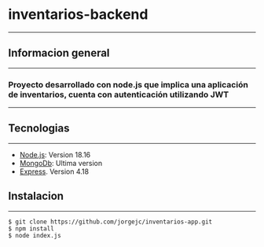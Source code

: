 # inventarios-backend
***

## Informacion general
***
### Proyecto desarrollado con node.js que implica una aplicación de inventarios, cuenta con autenticación utilizando JWT
***
## Tecnologias 
***
* [Node.js](https://nodejs.org/es): Version 18.16
* [MongoDb](https://www.mongodb.com/): Ultima version
* [Express](https://expressjs.com/en/starter/installing.html). Version 4.18

## Instalacion
***
```
$ git clone https://github.com/jorgejc/inventarios-app.git
$ npm install
$ node index.js
```

